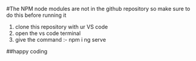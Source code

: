 #The NPM node modules are not in the github repository so make sure to do this before running it
1) clone this repository with ur VS code 
2) open the vs code terminal
3) give the command :- npm i ng serve

##happy coding